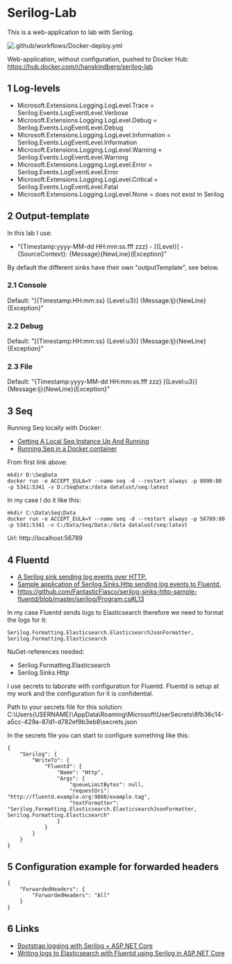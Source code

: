# Serilog-Lab

This is a web-application to lab with Serilog.

![.github/workflows/Docker-deploy.yml](https://github.com/HansKindberg-Lab/Serilog-Lab/actions/workflows/Docker-deploy.yml/badge.svg)

Web-application, without configuration, pushed to Docker Hub: https://hub.docker.com/r/hanskindberg/serilog-lab

## 1 Log-levels

- Microsoft.Extensions.Logging.LogLevel.Trace = Serilog.Events.LogEventLevel.Verbose
- Microsoft.Extensions.Logging.LogLevel.Debug = Serilog.Events.LogEventLevel.Debug
- Microsoft.Extensions.Logging.LogLevel.Information = Serilog.Events.LogEventLevel.Information
- Microsoft.Extensions.Logging.LogLevel.Warning = Serilog.Events.LogEventLevel.Warning
- Microsoft.Extensions.Logging.LogLevel.Error = Serilog.Events.LogEventLevel.Error
- Microsoft.Extensions.Logging.LogLevel.Critical = Serilog.Events.LogEventLevel.Fatal
- Microsoft.Extensions.Logging.LogLevel.None = does not exist in Serilog

## 2 Output-template

In this lab I use:

- "{Timestamp:yyyy-MM-dd HH:mm:ss.fff zzz} - [{Level}] - {SourceContext}: {Message}{NewLine}{Exception}"

By default the different sinks have their own "outputTemplate", see below.

### 2.1 Console

Default: "[{Timestamp:HH:mm:ss} {Level:u3}] {Message:lj}{NewLine}{Exception}"

### 2.2 Debug

Default: "[{Timestamp:HH:mm:ss} {Level:u3}] {Message:lj}{NewLine}{Exception}"

### 2.3 File

Default: "{Timestamp:yyyy-MM-dd HH:mm:ss.fff zzz} [{Level:u3}] {Message:lj}{NewLine}{Exception}"

## 3 Seq

Running Seq locally with Docker:

- [Getting A Local Seq Instance Up And Running](https://www.jabbermouth.co.uk/2021/01/26/getting-a-local-seq-instance-up-and-running/)
- [Running Seq in a Docker container](https://docs.datalust.co/docs/getting-started-with-docker#running-seq-in-a-docker-container)

From first link above:

	mkdir D:\SeqData
	docker run -e ACCEPT_EULA=Y --name seq -d --restart always -p 8090:80 -p 5341:5341 -v D:/SeqData:/data datalust/seq:latest

In my case I do it like this:

	mkdir C:\Data\Seq\Data
	docker run -e ACCEPT_EULA=Y --name seq -d --restart always -p 56789:80 -p 5341:5341 -v C:/Data/Seq/Data:/data datalust/seq:latest

Url: http://localhost:56789

## 4 Fluentd

- [A Serilog sink sending log events over HTTP.](https://github.com/FantasticFiasco/serilog-sinks-http)
- [Sample application of Serilog.Sinks.Http sending log events to Fluentd.](https://github.com/FantasticFiasco/serilog-sinks-http-sample-fluentd)
- https://github.com/FantasticFiasco/serilog-sinks-http-sample-fluentd/blob/master/serilog/Program.cs#L13

In my case Fluentd sends logs to Elasticsearch therefore we need to format the logs for it:

	Serilog.Formatting.Elasticsearch.ElasticsearchJsonFormatter, Serilog.Formatting.Elasticsearch

NuGet-references needed:

- Serilog.Formatting.Elasticsearch
- Serilog.Sinks.Http

I use secrets to laborate with configuration for Fluentd. Fluentd is setup at my work and the configuration for it is confidential.

Path to your secrets file for this solution: C:\Users\{USERNAME}\AppData\Roaming\Microsoft\UserSecrets\8fb36c14-a5cc-429a-87d1-d782ef9b3eb8\secrets.json

In the secrets file you can start to configure something like this:

	{
		"Serilog": {
			"WriteTo": {
				"Fluentd": {
					"Name": "Http",
					"Args": {
						"queueLimitBytes": null,
						"requestUri": "http://fluentd.example.org:9880/example.tag",
						"textFormatter": "Serilog.Formatting.Elasticsearch.ElasticsearchJsonFormatter, Serilog.Formatting.Elasticsearch"
					}
				}
			}
		}
	}

## 5 Configuration example for forwarded headers

	{
		"ForwardedHeaders": {
			"ForwardedHeaders": "All"
		}
	}

## 6 Links

- [Bootstrap logging with Serilog + ASP.NET Core](https://nblumhardt.com/2020/10/bootstrap-logger/)
- [Writing logs to Elasticsearch with Fluentd using Serilog in ASP.NET Core](https://andrewlock.net/writing-logs-to-elasticsearch-with-fluentd-using-serilog-in-asp-net-core/)